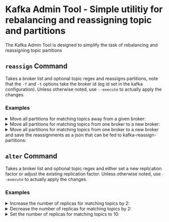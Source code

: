 # Kafka Admin Tool - Simple utilitiy for rebalancing and reassigning topic and partitions

The Kafka Admin Tool is designed to simplify the task of rebalancing and reassigning topic partitions

## `reassign` Command

Takes a broker list and optional topic regex and reassigns partitions, note that the `-f` and `-t`
options take the broker id (eg id set in the kafka configuration). Unless otherwise noted, use
`--execute` to actually apply the changes.

### Examples

<details><summary>Move all partitions for matching topics away from a given broker:</summary>
`kafka-admin-tool reassign --broker-list localhost:9092 --topic-filter .*reassign.* -f 5`
</details>

<details><summary>Move all partitions for matching topics from one broker to a new broker:</summary>
`kafka-admin-tool reassign --broker-list localhost:9092 --topic-filter .*reassign.* -f 5 -t 1`
</details>

<details><summary>Move all partitions for matching topics from one broker to a new broker and save the reassignments as a json that can be fed to kafka-reassign-partitions:</summary>
`kafka-admin-tool reassign --broker-list localhost:9092 --topic-filter .*reassign.* -f 5 -t 1 -o assignments.json`
</details>

## `alter` Command

Takes a broker list and optional topic regex and either set a new replication factor or adjust the
existing replication factor. Unless otherwise noted, use `--execute` to actually apply the changes.


### Examples

<details><summary>Increase the number of replicas for matching topics by 2:</summary>
`kafka-admin-tool alter --broker-list localhost:9092 --topic-filter .*topic.v1 --delta-rf 2`
</details>

<details><summary>Decrease the number of replicas for matching topics by 2:</summary>
`kafka-admin-tool alter --broker-list localhost:9092 --topic-filter .*topic.v1 --delta-rf -2`
</details>

<details><summary>Set the number of replicas for matching topics to 10:</summary>
`kafka-admin-tool alter --broker-list localhost:9092 --topic-filter .*topic.v1 --new-rf 10`
</details>
